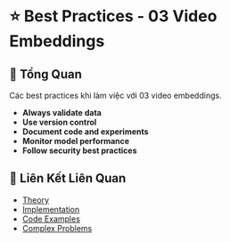 # ⭐ Best Practices - 03 Video Embeddings

## 🎯 Tổng Quan

Các best practices khi làm việc với 03 video embeddings.

- **Always validate data**
- **Use version control**
- **Document code and experiments**
- **Monitor model performance**
- **Follow security best practices**

## 🔗 Liên Kết Liên Quan

- [Theory](./THEORY_03_video_embeddings.md)
- [Implementation](./IMPLEMENTATION_03_video_embeddings.md)
- [Code Examples](./CODE_EXAMPLES_03_video_embeddings.md)
- [Complex Problems](./COMPLEX_PROBLEMS.md)
